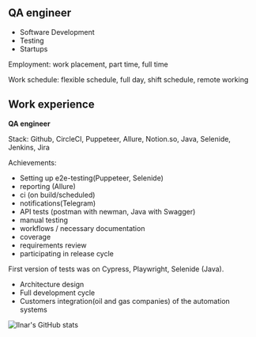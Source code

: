 ## **QA engineer**

- Software Development
- Testing
- Startups

Employment: work placement, part time, full time

Work schedule: flexible schedule, full day, shift schedule, remote working

## Work experience 

**QA engineer**

Stack: Github, CircleCI, Puppeteer, Allure, Notion.so, Java, Selenide, Jenkins, Jira

Achievements: 

- Setting up e2e-testing(Puppeteer, Selenide)
- reporting (Allure)
- ci (on build/scheduled)
- notifications(Telegram)
- API tests (postman with newman, Java with Swagger)
- manual testing 
- workflows / necessary documentation 
- coverage 
- requirements review 
- participating in release cycle 

First version of tests was on Cypress, Playwright, Selenide (Java).

- Architecture design
- Full development cycle
- Customers integration(oil and gas companies) of the automation systems

![Ilnar's GitHub stats](https://github-readme-stats.vercel.app/api?username=Leitirion&show_icons=true&theme=radical)


<!--
**Leitirion/Leitirion** is a ✨ _special_ ✨ repository because its `README.md` (this file) appears on your GitHub profile.

Here are some ideas to get you started:

- 🔭 I’m currently working on ...
- 🌱 I’m currently learning ...
- 👯 I’m looking to collaborate on ...
- 🤔 I’m looking for help with ...
- 💬 Ask me about ...
- 📫 How to reach me: ...
- 😄 Pronouns: ...
- ⚡ Fun fact: ...
-->

